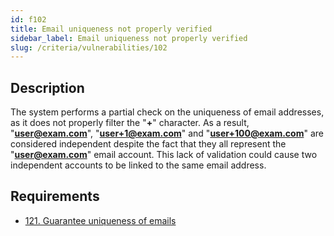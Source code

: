 ```yaml
---
id: f102
title: Email uniqueness not properly verified
sidebar_label: Email uniqueness not properly verified
slug: /criteria/vulnerabilities/102
---
```


## Description

The system performs a partial check
on the uniqueness of email addresses,
as it does not properly filter the "**+**" character.
As a result,
"**user@exam.com**", "**user+1@exam.com**" and "**user+100@exam.com**"
are considered independent despite the fact
that they all represent the "**user@exam.com**" email account.
This lack of validation
could cause two independent accounts
to be linked to the same email address.

## Requirements

- [121. Guarantee uniqueness of emails](/criteria/requirements/emails/121)
